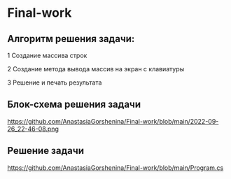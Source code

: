 # Final-work

## Алгоритм решения задачи:

1 Создание массива строк

2 Создание метода вывода массив на экран с клавиатуры

3 Решение и печать результата

## Блок-схема решения задачи
https://github.com/AnastasiaGorshenina/Final-work/blob/main/2022-09-26_22-46-08.png

## Решение задачи
https://github.com/AnastasiaGorshenina/Final-work/blob/main/Program.cs
